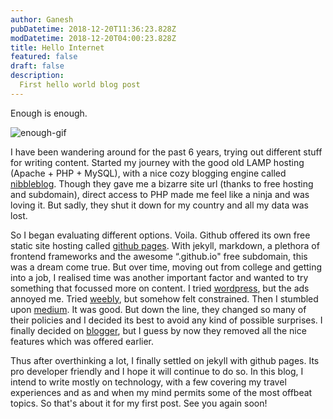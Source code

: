 ```yaml
---
author: Ganesh
pubDatetime: 2018-12-20T11:36:23.828Z
modDatetime: 2018-12-20T04:00:23.828Z
title: Hello Internet
featured: false
draft: false
description:
  First hello world blog post
---
```

Enough is enough.

<div>
  <img src="https://media.giphy.com/media/3oEduKiu3xvjkYvCww/giphy.gif" class="sm:w-1/2 mx-auto" alt="enough-gif">
</div>

I have been wandering around for the past 6 years, trying out different stuff for writing content. Started my journey with the good old LAMP hosting (Apache + PHP + MySQL), with a nice cozy blogging engine called [nibbleblog](http://www.nibbleblog.com). Though they gave me a bizarre site url (thanks to free hosting and subdomain), direct access to PHP made me feel like a ninja and was loving it. But sadly, they shut it down for my country and all my data was lost.

So I began evaluating different options. Voila. Github offered its own free static site hosting called [github pages](https://pages.github.com). With jekyll, markdown, a plethora of frontend frameworks and the awesome “.github.io" free subdomain, this was a dream come true. But over time, moving out from college and getting into a job, I realised time was another important factor and wanted to try something that focussed more on content. I tried [wordpress](https://wordpress.com), but the ads annoyed me. Tried [weebly](https://weebly.com), but somehow felt constrained. Then I stumbled upon [medium](https://medium.com). It was good. But down the line, they changed so many of their policies and I decided its best to avoid any kind of possible surprises. I finally decided on [blogger](https://blogger.com), but I guess by now they removed all the nice features which was offered earlier. 

Thus after overthinking a lot, I finally settled on jekyll with github pages. Its pro developer friendly and I hope it will continue to do so. In this blog, I intend to write mostly on technology, with a few covering my travel experiences and as and when my mind permits some of the most offbeat topics. So that's about it for my first post. See you again soon!

